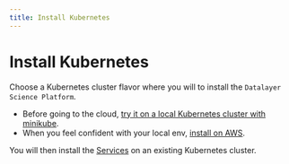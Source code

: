 ```yaml
---
title: Install Kubernetes 
---
```


# Install Kubernetes 

Choose a Kubernetes cluster flavor where you will to install the `Datalayer Science Platform`.

+ Before going to the cloud, [try it on a local Kubernetes cluster with minikube](/install/k8s/minikube.md).
+ When you feel confident with your local env, [install on AWS](/install/k8s/aws.md).

You will then install the [Services](/install/services/index.md) on an existing Kubernetes cluster.
